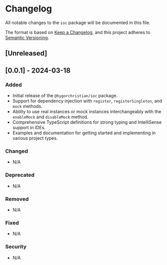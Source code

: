# Changelog

All notable changes to the `ioc` package will be documented in this file.

The format is based on [Keep a Changelog](https://keepachangelog.com/en/1.0.0/), and this project adheres to [Semantic Versioning](https://semver.org/spec/v2.0.0.html).

## [Unreleased]

## [0.0.1] - 2024-03-18

### Added

- Initial release of the `@hygorchristian/ioc` package.
- Support for dependency injection with `register`, `registerSingleton`, and `mock` methods.
- Ability to use real instances or mock instances interchangeably with the `enableMock` and `disableMock` method.
- Comprehensive TypeScript definitions for strong typing and IntelliSense support in IDEs.
- Examples and documentation for getting started and implementing in various project types.

### Changed

- N/A

### Deprecated

- N/A

### Removed

- N/A

### Fixed

- N/A

### Security

- N/A
